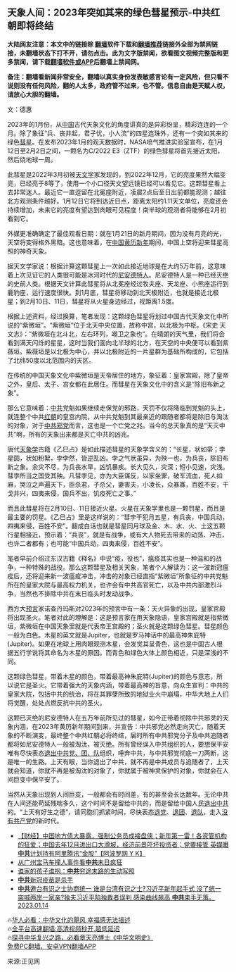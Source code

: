  <!-- 面包屑导航 --> <h2>天象人间：2023年突如其来的绿色彗星预示-中共红朝即将终结</h2> <p class="notice"><b>大陆网友注意：本文中的链接除 <a href="https://github.com/bannedbook/fanqiang" >翻墙</a>软件下载和<a href="https://github.com/killgcd/justmysocks/blob/master/README.md">翻墙推荐</a>链接外全部为禁网链接，未翻墙状态下打不开，请勿点击。此为文字版禁闻，欲看图文视频完整版和更多禁闻，请下载<a href="https://github.com/bannedbook/fanqiang">翻墙软件或APP</a>后翻墙上禁闻网。</p><p>备注：翻墙看新闻非常安全，翻墙以真实身份发表敏感言论有一定风险，但只看不说则没有任何风险，翻的人太多，政府管不过来，也不管。信息自由是天赋人权，请放心大胆的翻墙。</b></p>  <div class="entry"> <p></p> <p>文：德惠 </p> <p>2023年的1月份，从<span class='wp_keywordlink_affiliate'><a href="https://www.bannedbook.org/" title="中国" target="_blank">中国</a></span>古代天象文化的角度讲真的是异彩纷呈，精彩连连的一个月。除了象征“兵、丧并起，君子忧，小人流”的四星连珠外，还有一个突如其来的绿色<a href="https://www.bannedbook.org/bnews/tag/%E5%BD%97%E6%98%9F/" class="st_tag internal_tag" rel="tag" title="标签 彗星 下的日志">彗星</a>。在发布2023年1月的观天数据时，NASA喷气推进实验室宣布，在1月12日至2月2日之间，一颗名为C/2022 E3（ZTF）的绿色彗星将首先接近太阳，然后绕地球一周。</p> <p>此彗星是2022年3月初被<a href="https://www.bannedbook.org/bnews/tag/%E5%A4%A9%E6%96%87%E5%AD%A6/" class="st_tag internal_tag" rel="tag" title="标签 天文学 下的日志">天文学</a>家发现的，到2022年12月，它的亮度果然大幅变亮，已经亮于8等了，使用一个小口径天文望远镜已经可以看见它。这颗彗星看上去非常迷人。最近它一直逗留在北冕座附近，凌晨2点后至日出前都能观测；越往北方观测条件越好。1月12日它将到达近日点，距离太阳约1.11天文单位，亮度还会持续增加，未来它的亮度有望达到肉眼可见程度！南半球的观测者将能够在2月初看到它。</p>  <p>外媒更准确确定了最佳观看日期：就在1月21日的新月期间，因为没有月亮的光，天空将变得格外黑暗。这也意味着，在<a href="https://www.bannedbook.org/bnews/tag/%E4%B8%AD%E5%9B%BD/" class="st_tag internal_tag" rel="tag" title="标签 中国 下的日志">中国</a><a href="https://www.bannedbook.org/bnews/tag/%E9%BB%84%E5%8E%86%E6%96%B0%E5%B9%B4/" class="st_tag internal_tag" rel="tag" title="标签 黄历新年 下的日志">黄历新年</a>期间，中国上空将迎来彗星高照的神奇天象。</p> <p>据天文学家说：根据计算这颗彗星上一次如此接近地球是在大约5万年前，这意味着上次见证它的人类很可能是冰河时代的<a href="https://www.bannedbook.org/bnews/tag/%E5%B0%BC%E5%AE%89%E5%BE%B7%E7%89%B9%E4%BA%BA/" class="st_tag internal_tag" rel="tag" title="标签 尼安德特人 下的日志">尼安德特人</a>。尼安德特人是一种已经灭绝的史前人类。根据天文计算此彗星将从北冕座经过牧夫座、天龙座、小熊座运行到鹿豹座，运行速度很快。到1月底，彗星将移动到北天极附近，也就是接近北极星；到2月10日、11日，彗星将从火星身边经过，视距离1.5度。</p> <p>根据上述资料，经过换算，笔者发现：这颗绿色彗星将划过中国古代天象文化中所说的“紫微垣”。“紫微垣”位于北天中央位置，故称中宫，以北极为中枢。《宋史 天文志》：“紫微垣在北斗北，左右环列，翊卫之象也”。在晴朗的天气里，我们将会看到满天闪烁的星星，这时当我们面向北半球的北方，在天空的中央便可以看到紫薇垣。紫薇垣是以北极为中心，并以北极附近的一片星群为基础所构成的，它包括了北纬50度以北范围内的天区。</p> <p>在传统的中国天象文化中紫微垣是天帝居住的地方，象征着：皇家宫殿，除了皇帝之外，皇后、太子、宫女都在此居住。而彗星在天象文化中的含义是“除旧布新之象”。</p>  <p>那么它意味着：<a href="https://www.bannedbook.org/bnews/tag/%e4%b8%ad%e5%85%b1/" class="st_tag internal_tag" rel="tag" title="标签 中共 下的日志">中共</a>党魁如果继续走保党的邪路，天罚不仅将降临到党魁的头上，就连整个中共<a href="https://www.bannedbook.org/bnews/tag/%E7%BA%A2%E6%9C%9D/" class="st_tag internal_tag" rel="tag" title="标签 红朝 下的日志">红朝</a>的皇宫内院，从中共党魁到其最亲近的跟随者都将是除旧与淘汰的对象，对于<a href="https://www.bannedbook.org/bnews/tag/%e4%b8%ad%e5%85%b1%e9%82%aa%e5%85%9a/" class="st_tag internal_tag" rel="tag" title="标签 中共邪党 下的日志">中共邪党</a>而言，这也是一个亡党之兆。当今的总天象真的是“天灭中共”啊，所有的天象出来都是灭亡中共的凶兆。</p> <p>唐代<a href="https://www.bannedbook.org/bnews/tag/%E5%A4%A9%E8%B1%A1%E5%AD%A6/" class="st_tag internal_tag" rel="tag" title="标签 天象学 下的日志">天象学</a>古籍《乙巳占》是如此描述彗星的天象学含义的：“长星，状如帚；孛星圆，状如粉絮，孛孛然，皆逆乱凶。孛之气状虽异，为殃一也，为兵丧，除旧布新之象。余灾不尽，为兵丧水旱，凶饥暴疾。长大见久，灾深；短小见速，灾浅。彗孛所当之国受其殃。凡彗孛见，亦为大臣谋反，以家坐罪，破军流血，死人如麻，哭泣之声遍天下，臣杀君，子杀父，妻害夫，小凌长，众暴寡，百姓不安，干戈并兴，四夷来侵，国兵不出，饥疫死亡之事。”</p> <p>而且此彗星将在2月10日、11日接近火星。火星在天象学里也是一颗罚星，而且是最主要的罚星。《乙巳占》里是这样说的：“彗孛干犯月五星，有兵丧，中国兵动，四夷来侵，百姓不安”。翻成白话也就是彗星同月球及金、木、水、火、土这五颗行星相接近，预示着：“兵丧”，就是有战争，或有大人物死去带来的动荡、冲击，也许二者都有；也可能“中国兵动，四夷来侵，百姓不安”。</p> <p>笔者早前介绍过东汉古籍《释名》中说“疫，役也”，瘟疫其实也是一种温和的战争，一种特殊的战役。那么这颗彗星及相关天象，笔者个人解读为：这一波新冠瘟疫后，还将迎来新一波瘟疫冲击，冲击的对象已经直指“紫微垣”所象征的中共党魁所在的皇家大院与最高权力机关，也许会有中共高官死亡，以及中共内部激烈斗争，当然也不排除中共在末日临头时发动战争。</p>  <p>西方大<span class='wp_keywordlink'><a href="https://www.bannedbook.org/forum5/" title="预言玄学禁书下载" rel="nofollow">预言</a></span>家诺查丹玛斯对2023年的预言中有一条：天火异象的出现，皇家宫殿将出现圣火。笔者对此的理解是：这是预言家在用天象隐语，皇家宫殿就是指紫微垣，紫微垣在中国天象里就是代表帝王宫殿的；圣火就是这颗绿色彗星。彗星颜色一般为白色。木星的英文就是Jupiter，也就是罗马神话中的最高神朱庇特(Jupiter)。如果在地球上用肉眼观测木星，会发觉其呈青色，这也是中国古人根据五行学说将其命名为木星的原因。而青色和绿色大体上颜色相近，只是深浅的不同。</p> <p>这颗绿色彗星，带着木星的颜色，带着最高神朱庇特(Jupiter)的颜色与意志，所以说它是圣火。它带着强大的天象内涵，带着最高神的旨意，向众生宣判：中共的皇家大院，包括中共的统治，将在其罪孽所致的地狱业火中崩塌，中华大地上人们将觉醒，处处点燃反抗中共的圣火。</p> <p>这颗已灭绝的尼安德特人在五万年前所见过的彗星，如今正带着彻除中共邪灵的天象内涵，在2023年黄历新年期间到来，并宣告：中共邪党必然走向灭亡，随着天象的不断演变，最终整个中共红朝必将终结，届时所有中共邪党分子及中共追随者都将如尼安德特人一般被淘汰，被灭绝。所有曾经误入中共组织的人，要想保平安唯有尽快表态<span class='wp_keywordlink'><a href="http://tuidang.epochtimes.com/" title="退出中共党、团、队" target="_blank">退出中共党、团、队</a></span>组织，唾弃中共，与中共邪党彻底一刀两断，这是唯一的生路。上天有眼，当你退出了中共，就不再是中共成员与追随者了，上天就会知道，你就不再是被淘汰的对象了，你就属于被神灵保护的对象，你就会在人间巨变中保平安了。</p> <p>当然从天象出现到人间巨变，一般都会有时间差，有的甚至会长达数年。无论中共在人间还能苟延残喘多久，这个时间不是留给中共的，而是留给中国人民<span class='wp_keywordlink'><a href="http://tuidang.epochtimes.com/" title="退出中共" target="_blank">退出中共</a></span>的。“上天有好生之德”，请同胞们抓紧时间，尽快表态<span class='wp_keywordlink'><a href="http://tuidang.epochtimes.com/" title="退党" rel="nofollow" target="_blank">退党</a></span>、<span class='wp_keywordlink'><a href="http://tuidang.epochtimes.com/" title="退出共青团" rel="nofollow" target="_blank">退团</a></span>、<span class='wp_keywordlink'><a href="http://tuidang.epochtimes.com/" title="退出少先队" rel="nofollow" target="_blank">退队</a></span>，走入<span class='wp_keywordlink'><a href="https://www.bannedbook.org/forum2/topic12.html" title="没有共产党天下就会大乱吗？" target="_blank">没有共产党</a></span>的新时代。</p>  <!--<div id="taboola-mid-1"></div>--><ul class='op-related-articles' title='相关阅读'> <li><a href='https://www.bannedbook.org/bnews/bannedvideo/20230114/1836391.html' target='_blank'>【财经】中国地方债大暴露，强制公务员成接盘侠；新年第一雷！各资管机构的狂爱；中国去年12月进出口大滑坡，经济前景吓坏投资者；党要接管 英媒曝<b>中共</b>计划持有阿里腾讯“金股”【阿波罗网 Y K】</a></li> <li><a href='https://www.bannedbook.org/bnews/ssgc/20230114/1836390.html' target='_blank'>从广州宝马车撞人事件看<b>中共</b>末日疯狂</a></li> <li><a href='https://www.bannedbook.org/bnews/ssgc/20230114/1836389.html' target='_blank'>谁家的孩子谁抱：<b>中共</b>穷途末路的生动写照</a></li> <li><a href='https://www.bannedbook.org/bnews/ssgc/20230114/1836388.html' target='_blank'><b>中共</b>新冠疫苗是杀手</a></li> <li><a href='https://www.bannedbook.org/bnews/sohnews/20230114/1836375.html' target='_blank'><b>中共</b>邀台有识之士协商统一 谁是台湾有识之士?习近平新年起手式 没了统一 突喊两岸一家亲?独夫习近平陷独裁者误判  感染曲线飙高 <b>中共</b>束手无策。2023.01.14</a></li> </ul> <p class="texttj"> 🔥<a href="https://www.bannedbook.org/bnews/comments/20220220/1694796.html" target="_blank">华人必看：中华文化的飓风 幸福感无法描述</a><br/> 🔥<a href="https://github.com/bannedbook/fanqiang/wiki/V2ray%E6%9C%BA%E5%9C%BA" target="_blank">全平台高速翻墙:高清视频秒开,超低延迟</a><br/> 🔥<a href="https://www.bannedbook.org/bnews/comments/20220808/1768773.html" target="_blank">探寻中华复兴之路，必看章天亮博士《中华文明史》</a><br/> <a href="https://github.com/bannedbook/fanqiang/wiki/%E7%A6%81%E9%97%BB%E7%BD%91%E5%AE%89%E5%8D%93%E7%BF%BB%E5%A2%99%E6%96%B0%E9%97%BBAPP" target="_blank">免费PC翻墙、安卓VPN翻墙APP</a><br/> </p><p>来源:正见网</p><a name='sharetosocial'></a> <div style="margin-bottom:5px;padding-bottom:5px;clear:both"> <div id="archive-pix-1" class="banner-ads"> <!-- AuctionX Display platform tag START --> <div id="27602x728x90x621x_ADSLOT1" clicktrack="%%CLICK_URL_ESC%%"></div>  <!-- AuctionX Display platform tag END --> </div> <div id="archive-pix-2" class="banner-ads"> <!-- AuctionX Display platform tag START --> <div id="27556x300x250x621x_ADSLOT1" clicktrack="%%CLICK_URL_ESC%%" style="margin:0 auto;text-align:center"></div>  <!-- AuctionX Display platform tag END --> </div> </div>  <div id="archive-pix-1" class="banner-ads"> <!-- AuctionX Display platform tag START --> <div id="27603x728x90x621x_ADSLOT1" clicktrack="%%CLICK_URL_ESC%%"></div>  <!-- AuctionX Display platform tag END --> </div> </div><!--END ENTRY--> 